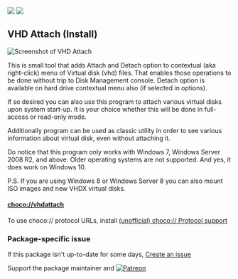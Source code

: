 [![](https://img.shields.io/chocolatey/v/vhdattach?color=green&label=vhdattach)](https://chocolatey.org/packages/vhdattach) [![](https://img.shields.io/chocolatey/dt/vhdattach)](https://chocolatey.org/packages/vhdattach)

## VHD Attach (Install)

![Screenshot of VHD Attach](https://www.medo64.com/content/media/vhdattach350.png)	

This is small tool that adds Attach and Detach option to contextual (aka right-click) menu of Virtual disk (vhd) files. That enables those operations to be done without trip to Disk Management console. Detach option is available on hard drive contextual menu also (if selected in options).

If so desired you can also use this program to attach various virtual disks upon system start-up. It is your choice whether this will be done in full-access or read-only mode.

Additionally program can be used as classic utility in order to see various information about virtual disk, even without attaching it.

Do notice that this program only works with Windows 7, Windows Server 2008 R2, and above. Older operating systems are not supported. And yes, it does work on Windows 10.

P.S. If you are using Windows 8 or Windows Server 8 you can also mount ISO images and new VHDX virtual disks.

#### [choco://vhdattach](choco://vhdattach)
To use choco:// protocol URLs, install [(unofficial) choco:// Protocol support ](https://chocolatey.org/packages/choco-protocol-support)

### Package-specific issue
If this package isn't up-to-date for some days, [Create an issue](https://github.com/tunisiano187/Chocolatey-packages/issues/new/choose)

Support the package maintainer and [![Patreon](https://cdn.jsdelivr.net/gh/tunisiano187/Chocolatey-packages@d15c4e19c709e7148588d4523ffc6dd3cd3c7e5e/icons/patreon.png)](https://www.patreon.com/tunisiano)
